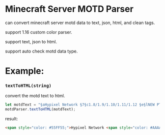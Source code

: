 # Minecraft Server MOTD Parser
can convert minecraft server motd data to text, json, html, and clean tags.

support 1.16 custom color parser.

support text, json to html.

support auto check motd data type.

# Example:

### `textToHTML(string)`
convert the motd text to html.
```typescript
let motdText = "§aHypixel Network §7§c1.8/1.9/1.10/1.11/1.12 §e§lNEW PTL GAME:§b§l THE BRIDGE";
motdParser.textToHTML(motdText);
```

result:
```html
<span style="color: #55FF55;">Hypixel Network <span style="color: #AAAAAA;"><span style="color: #FF5555;">1.8/1.9/1.10/1.11/1.12 <span style="color: #FFFF55;"><span style="font-weight: bold;">NEW PTL GAME:<span style="color: acqua;"><span style="font-weight: bold;"> THE BRIDGE</span></span></span></span></span></span></span>
```
